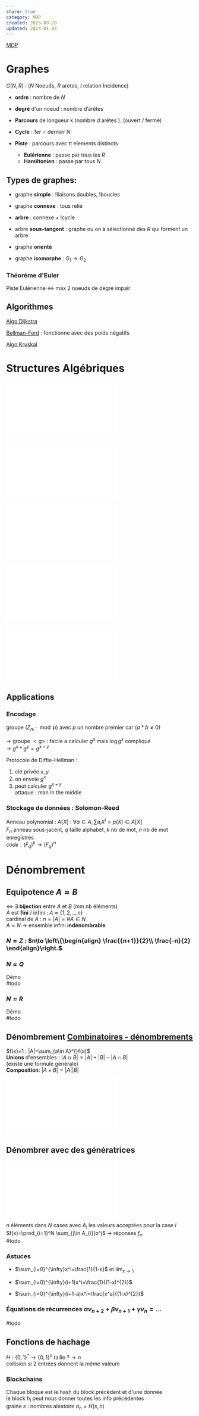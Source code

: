 ```yaml
---  
share: true  
category: MDP  
created: 2023-09-20  
updated: 2024-01-03  
---  
```

  
[MDP](MDP.md)  
  
# Graphes  
$G(N,R)$ :  ($N$ Noeuds, $R$ aretes, $I$ relation Incidence)  
  
- **ordre** : nombre de $N$  
  
- **degré** d'un noeud : nombre d’arêtes   
  
- **Parcours** de longueur k (nombre d arêtes ).  (ouvert / fermé)  
  
- **Cycle** : 1er = dernier $N$  
  
- **Piste** : parcours avec tt elements distincts  
	- **Eulérienne** : passe par tous les $R$  
	- **Hamiltonien** : passe par tous $N$  
  
## Types de graphes:  
  
- graphe **simple** : !liaisons doubles, !boucles  
  
- graphe **connexe** : tous relié  
  
- **arbre** : connexe + !cycle  
  
- arbre **sous-tangent** : graphe ou on à sélectionné des $R$ qui forment un arbre  
  
- graphe **orienté**  
  
- graphe **isomorphe** : $G_{1} \to G_{2}$  
### Théorème d'Euler  
Piste Eulérienne <=> max 2 noeuds de degré impair  
## Algorithmes  
  
[Algo Dijkstra](Algo%20Dijkstra.md)  
  
[Bellman-Ford](Bellman-Ford.md) : fonctionne avec des poids négatifs  
  
[Algo Kruskal](Algo%20Kruskal.md)  
  
# Structures Algébriques  
![Structure algébrique > Définition structure algébrique $(A,*)$](Structure%20alg%C3%A9brique.md#definition-structure-algebrique-dollaradollar)  
  
![Monoïde > définition **Monoïde**](Mono%C3%AFde.md#definition-monoide)  
  
![Monoïde > définition **Sous monoïde**](Mono%C3%AFde.md#definition-sous-monoide)  
  
![Groupes (structure algébrique) > définition groupe $(G,*)$](Groupes%20(structure%20alg%C3%A9brique).md#definition-groupe-dollargdollar)  
  
![Anneaux (structure algébrique) > Anneaux Définition $(A, +, *)$](Anneaux%20(structure%20alg%C3%A9brique).md#anneaux-definition-dollara-dollar)  
  
## Applications  
### Encodage  
groupe $(Z_{n}, \cdot \mod p)$ avec $p$ un nombre premier car ($a*b\neq 0$)  
  
→ groupe $<g>$ : facile a calculer $g^x$ mais $\log g^x$ compliqué  
→ $g^x*g^y=g^{x+y}$  
  
Protocole de Diffie-Hellman :  
1. clé privée $x,y$  
2. on envoie $g^x$  
3. peut calculer $g^{x+y}$   
attaque : man in the middle  
### Stockage de données : Solomon-Reed  
Anneau polynomial : $A[X]$ : $\forall a \in A,  \sum a_{i}X^i=p(X) \in A[X]$  
$F_{n}$ anneau sous-jacent, $q$ taille alphabet, $k$ nb de mot, $n$ nb de mot enregistrés  
$code :(F_{q})^k\to(F_{q})^n$  
  
# Dénombrement  
## Equipotence $A \approx B$  
$\iff$ $\exists$ **bijection** entre $A$ et $B$ (mm nb éléments)  
$A$ est **fini** / infini : $A \approx \{ 1,2,..,n \}$  
	cardinal de $A$ : $n=|A|=\#A \in N$  
$A \approx N$ → ensemble infini **indénombrable**  
### $N\approx Z$ : $n\to \left\{\begin{align} \frac{{n+1}}{2}\\ \frac{-n}{2} \end{align}\right.$  
### $N \approx Q$  
Démo  
#todo   
### $N \approx R$  
Démo  
#todo   
  
## Dénombrement [Combinatoires - dénombrements](Combinatoires%20-%20d%C3%A9nombrements.md)  
  
$f(x)=1 : |A|=\sum_{a\in A}^{}f(a)$  
**Unions** d'ensembles : $|A \cup B|=|A|+|B| - |A \cap B|$  
(existe une formule générale)  
**Composition**: $|A\times B|=|A||B|$  
  
![Combinatoires - dénombrements > Résumé combinatoires](Combinatoires%20-%20d%C3%A9nombrements.md#resume-combinatoires)  
   
## Dénombrer avec des génératrices  
![Fonction génératrice > Fonction génératrice définition](Fonction%20g%C3%A9n%C3%A9ratrice.md#fonction-generatrice-definition)  
  
$n$ éléments dans $N$ cases avec $A_{i}$ les valeurs acceptées pour la case $i$  
$f(x)=\prod_{i=1}^N \sum_{j\in A_{i}}x^j$ → réponses $f_{n}$  
#todo   
### Astuces  
  
- $\sum_{i=0}^{\infty}x^i=\frac{1}{1-x}$ et $\lim_{ x \to 1 }$  
  
- $\sum_{i=0}^{\infty}(i+1)x^i=\frac{1}{(1-x)^{2}}$  
  
- $\sum_{i=0}^{\infty}(i+1-a)x^i=\frac{x^a}{(1-x)^{2}}$  
  
### Équations de récurrences $\alpha v_{n+2}+\beta v_{n+1}+\gamma v_{n}=\dots$  
#todo   
  
## Fonctions de hachage  
$H:\{ 0,1 \}^*\to \{ 0,1 \}^n$ taille $?\to n$  
collision si 2 entrées donnent la même valeure  
### Blockchains  
Chaque bloque est le hash du block précédent et d'une donnée  
le block $h_{i}$ peut nous donner toutes les info précédentes  
graine $s$ : nombres aléatoire $a_{n}=H(s,n)$  

